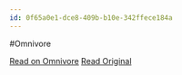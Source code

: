 ```yaml
---
id: 0f65a0e1-dce8-409b-b10e-342ffece184a
---
```


#Omnivore

[Read on Omnivore](https://omnivore.app/me/u-73-d-792-ca-d-627-11-ee-b-6-e-3-5-bb-74-e-2-c-0028-atomic-habi-18def5812ee)
[Read Original](https://omnivore.app/attachments/u/73d792ca-d627-11ee-b6e3-5bb74e2c0028/AtomicHabits.pdf)


